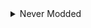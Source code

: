 <details>
  
  <summary>Never Modded</summary>
  &#10240;
  
## Installing Vortex

Ensure that you have installed Vortex if you haven't, which can be obtained [the link below](https://www.nexusmods.com/site/mods/1?tab=files)

[![Vortex](https://i.imgur.com/xXhkzvj.png)](https://www.nexusmods.com/site/mods/1?tab=files "Vortex download")
  
  &#10240;
  
</details>
